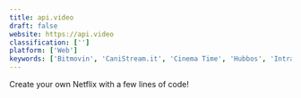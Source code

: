 ```yaml
---
title: api.video
draft: false 
website: https://api.video
classification: ['']
platform: ['Web']
keywords: ['Bitmovin', 'CaniStream.it', 'Cinema Time', 'Hubbos', 'Intralist', 'JustWatch', 'MC Stan', 'Movies Anywhere', 'Movist', 'Netflix Party', 'PlayMeet', 'Plex for Alexa', 'TINQ', 'Wali', 'iShows Movies']
---
```

Create your own Netflix with a few lines of code!